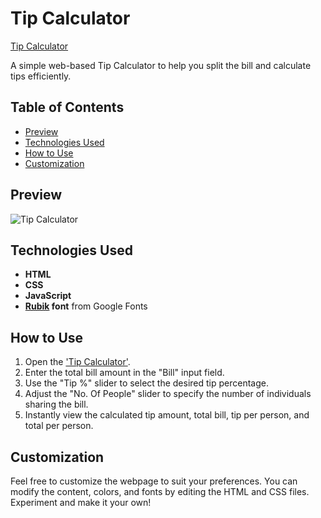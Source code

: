 # Tip Calculator

[Tip Calculator](https://umar-ashraf09.github.io/Tip-Calculator/)

A simple web-based Tip Calculator to help you split the bill and calculate tips efficiently.

## Table of Contents

- [Preview](#preview)
- [Technologies Used](#technologies-used)
- [How to Use](#how-to-use)
- [Customization](#customization)

## Preview

![Tip Calculator](https://github.com/Umar-Ashraf09/Tip-Calculator/assets/92431008/5cde196d-df17-430c-b387-22d1276fb31e)


## Technologies Used

- **HTML**
- **CSS**
- **JavaScript**
- **[Rubik](https://fonts.google.com/css2?family=Rubik:wght@400;500&display=swap) font** from Google Fonts

## How to Use

1. Open the ['Tip Calculator'](https://umar-ashraf09.github.io/Tip-Calculator/).
2. Enter the total bill amount in the "Bill" input field.
3. Use the "Tip %" slider to select the desired tip percentage.
4. Adjust the "No. Of People" slider to specify the number of individuals sharing the bill.
5. Instantly view the calculated tip amount, total bill, tip per person, and total per person.

## Customization

Feel free to customize the webpage to suit your preferences. You can modify the content, colors, and fonts by editing the HTML and CSS files. Experiment and make it your own!
